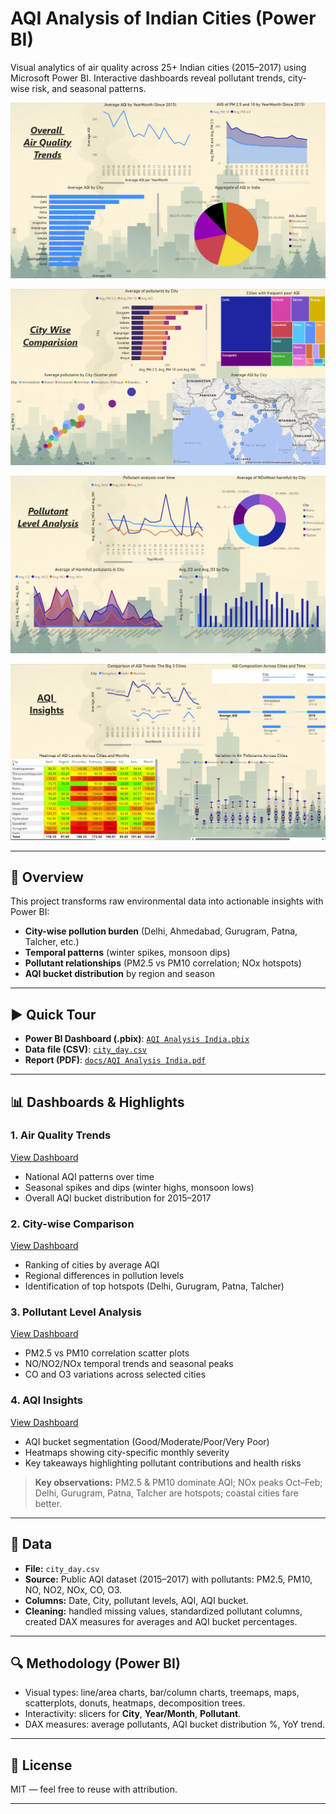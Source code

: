 # AQI Analysis of Indian Cities (Power BI)

Visual analytics of air quality across 25+ Indian cities (2015–2017) using Microsoft Power BI. Interactive dashboards reveal pollutant trends, city-wise risk, and seasonal patterns.

![Air Quality Trends](docs/screenshots/AirQualityTrends.png)

![City-wise Comparison](docs/screenshots/City-wiseComparison.png)

![Pollutant Level Analysis](docs/screenshots/PollutantLevelAnalysis.png)

![AQI Insights](docs/screenshots/AQIInsights.png)

---

## 🚀 Overview
This project transforms raw environmental data into actionable insights with Power BI:
- **City-wise pollution burden** (Delhi, Ahmedabad, Gurugram, Patna, Talcher, etc.)
- **Temporal patterns** (winter spikes, monsoon dips)
- **Pollutant relationships** (PM2.5 vs PM10 correlation; NOx hotspots)
- **AQI bucket distribution** by region and season

---

## ▶️ Quick Tour
- **Power BI Dashboard (.pbix)**: [`AQI Analysis India.pbix`](AQI%20Analysis%20India.pbix)
- **Data file (CSV)**: [`city_day.csv`](city_day.csv)
- **Report (PDF)**: [`docs/AQI Analysis India.pdf`](docs/AQI%20Analysis%20India.pdf)

---

## 📊 Dashboards & Highlights

### 1. Air Quality Trends
[View Dashboard](docs/screenshots/AirQualityTrends.png)
- National AQI patterns over time  
- Seasonal spikes and dips (winter highs, monsoon lows)  
- Overall AQI bucket distribution for 2015–2017  

### 2. City-wise Comparison
[View Dashboard](docs/screenshots/City-wiseComparison.png)
- Ranking of cities by average AQI  
- Regional differences in pollution levels  
- Identification of top hotspots (Delhi, Gurugram, Patna, Talcher)  

### 3. Pollutant Level Analysis
[View Dashboard](docs/screenshots/PollutantLevelAnalysis.png)
- PM2.5 vs PM10 correlation scatter plots  
- NO/NO2/NOx temporal trends and seasonal peaks  
- CO and O3 variations across selected cities  

### 4. AQI Insights
[View Dashboard](docs/screenshots/AQIInsights.png)
- AQI bucket segmentation (Good/Moderate/Poor/Very Poor)  
- Heatmaps showing city-specific monthly severity  
- Key takeaways highlighting pollutant contributions and health risks  


> **Key observations:** PM2.5 & PM10 dominate AQI; NOx peaks Oct–Feb; Delhi, Gurugram, Patna, Talcher are hotspots; coastal cities fare better.

---

## 📝 Data
- **File:** `city_day.csv`
- **Source:** Public AQI dataset (2015–2017) with pollutants: PM2.5, PM10, NO, NO2, NOx, CO, O3.
- **Columns:** Date, City, pollutant levels, AQI, AQI bucket.
- **Cleaning:** handled missing values, standardized pollutant columns, created DAX measures for averages and AQI bucket percentages.

---

## 🔍 Methodology (Power BI)
- Visual types: line/area charts, bar/column charts, treemaps, maps, scatterplots, donuts, heatmaps, decomposition trees.
- Interactivity: slicers for **City**, **Year/Month**, **Pollutant**.
- DAX measures: average pollutants, AQI bucket distribution %, YoY trend.

---

## 🪪 License
MIT — feel free to reuse with attribution.

---
